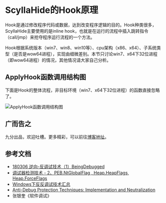 # ScyllaHide的Hook原理

Hook是通过修改程序代码或数据，达到改变程序逻辑的目的。Hook种类很多，ScyllaHide主要使用的是inline hook，也就是在运行的流程中插入跳转指令（call/jmp）来抢夺程序运行流程的一个方法。

Hook根据系统版本（win7、win8、win10等）、cpu架构（x86、x64）、子系统类型（是否是wow64进程），实现由细微差别。本节只讨论win7、x64下32位进程（即wow64进程）的情况，其他情况请大家自己分析。


## ApplyHook函数调用结构图

下面是Hook的整体流程，非目标环境（win7、x64下32位进程）的函数直接忽略了。

![ApplyHook函数调用结构图](https://ninecents.github.io/course/ScyllaHide/05%20ScyllaHide的Hook原理/ApplyHook函数调用结构图.png)


## 广而告之
九分出品，欢迎吐槽。更多精彩，可以前往[博客地址](https://ninecents.github.io)。


## 参考文档
- [180306 逆向-反调试技术（1）BeingDebugged](https://blog.csdn.net/whklhhhh/article/details/79656200)
- [调试器检测技术 - 2、PEB.NtGlobalFlag , Heap.HeapFlags, Heap.ForceFlags](https://blog.csdn.net/zhoujiaxq/article/details/23169587)
- [Windows下反反调试技术汇总](https://www.imuo.com/a/b578b307f41f49216d09a4b02a7fb3b056559669d6b4cdba78827de49856cb0d)
- [Anti-Debug Protection Techniques: Implementation and Neutralization](https://www.codeproject.com/Articles/1090943/Anti-Debug-Protection-Techniques-Implementation-an?msg=5242911)
- 张银奎《软件调试》
